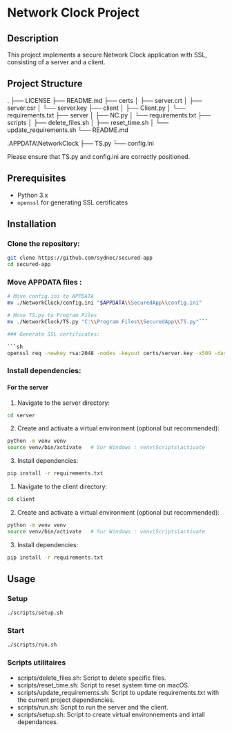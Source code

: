 # Network Clock Project

## Description

This project implements a secure Network Clock application with SSL, consisting of a server and a client.

## Project Structure

.
├── LICENSE
├── README.md
├── certs
│   ├── server.crt
│   ├── server.csr
│   └── server.key
├── client
│   ├── Client.py
│   └── requirements.txt
├── server
│   ├── NC.py
│   └── requirements.txt
├── scripts
│   ├── delete_files.sh
│   ├── reset_time.sh
│   └── update_requirements.sh
└── README.md


.APPDATA\NetworkClock
├── TS.py
└── config.ini

Please ensure that TS.py and config.ini are correctly positioned.
## Prerequisites

- Python 3.x
- `openssl` for generating SSL certificates

## Installation

### Clone the repository:

```sh
git clone https://github.com/sydnec/secured-app
cd secured-app
```

### Move APPDATA files :

```sh
# Move config.ini to APPDATA
mv ./NetworkClock/config.ini "$APPDATA\\SecuredApp\\config.ini"

# Move TS.py to Program Files
mv ./NetworkClock/TS.py "C:\\Program Files\\SecuredApp\\TS.py"```

### Generate SSL certificates:

```sh
openssl req -newkey rsa:2048 -nodes -keyout certs/server.key -x509 -days 365 -out certs/server.crt -subj "/CN=localhost"
```

### Install dependencies:

#### For the server

1. Navigate to the server directory:

```sh
cd server
```

2. Create and activate a virtual environment (optional but recommended):

```sh
python -m venv venv
source venv/bin/activate   # Sur Windows : venv\Scripts\activate
```

3. Install dependencies:

```sh
pip install -r requirements.txt
```

1. Navigate to the client directory:

```sh
cd client
```

2. Create and activate a virtual environment (optional but recommended):

```sh
python -m venv venv
source venv/bin/activate   # Sur Windows : venv\Scripts\activate
```

3. Install dependencies:

```sh
pip install -r requirements.txt
```

## Usage

### Setup

```sh
./scripts/setup.sh
```

### Start

```sh
./scripts/run.sh
```

### Scripts utilitaires

- scripts/delete_files.sh: Script to delete specific files.
- scripts/reset_time.sh: Script to reset system time on macOS.
- scripts/update_requirements.sh: Script to update requirements.txt with the current project dependencies.
- scripts/run.sh: Script to run the server and the client.
- scripts/setup.sh: Script to create virtual environnements and intall dependances.